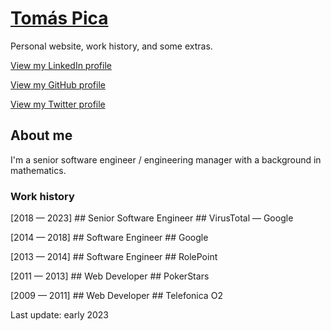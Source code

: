 # [Tomás Pica](http://www.tomaspica.com/)

Personal website, work history, and some extras.

[View my LinkedIn profile](https://www.linkedin.com/in/tomaspdc/)

[View my GitHub profile](https://github.com/t00mas)

[View my Twitter profile](https://twitter.com/TomasPica)


## About me

I'm a senior software engineer / engineering manager with a background in mathematics.

### Work history

[2018 — 2023]</span> ## <span>Senior Software Engineer</span> ## <span>VirusTotal — Google</span>

[2014 — 2018]</span> ## <span>Software Engineer</span> ## <span>Google</span>

[2013 — 2014]</span> ## <span>Software Engineer</span> ## <span>RolePoint</span>

[2011 — 2013]</span> ## <span>Web Developer</span> ## <span>PokerStars</span>

[2009 — 2011]</span> ## <span>Web Developer</span> ## <span>Telefonica O2</span>

Last update: early 2023
